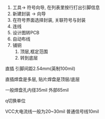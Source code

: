 1. 工具-> 符号向导, 在列表里按行打出引脚信息
2. 新建封装 -> 向导
3. 在符号界面选择封装, 关联符号与封装
4. 连线
5. 设计图转PCB
6. 自动布线
7. 铺铜
   1. 顶层,框定范围
   2. 转到底层



直插 引脚间距2.54mm(英制100mil)

直插焊盘是多层, 贴片焊盘是顶层/底层

一般焊盘孔内径35mil 外部65mil

q切换单位

VCC大电流线一般为20~30mil 普通信号线10mil